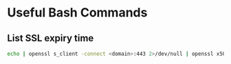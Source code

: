 # Useful Bash Commands

## List SSL expiry time
```bash
echo | openssl s_client -connect <domain>:443 2>/dev/null | openssl x509 -noout -dates
```